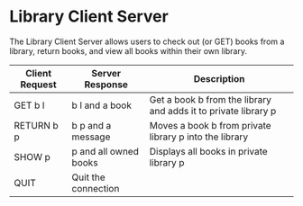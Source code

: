 
# Library Client Server

The Library Client Server allows users to check out (or GET) books from a 
library, return books, and view all books within their own library.

| Client Request | Server Response       | Description                       |
|----------------|-----------------------|-----------------------------------|
| GET b l        | b l and a book        | Get a book b from the library and adds it to private library p |
| RETURN b p     | b p and a message     | Moves a book b from private library p into the library|
| SHOW p         | p and all owned books | Displays all books in private library p|
| QUIT           | Quit the connection   |                                   |

